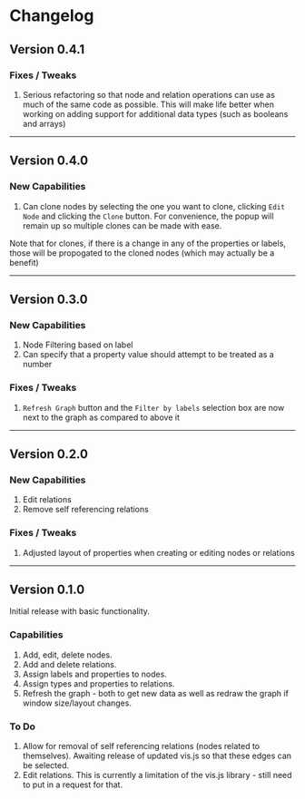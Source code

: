 Changelog
=========
## Version 0.4.1

### Fixes / Tweaks
1. Serious refactoring so that node and relation operations can use as much of the same code as possible. This will make life better when working on adding support for additional data types (such as booleans and arrays)

-----------------------------------

## Version 0.4.0

### New Capabilities
1. Can clone nodes by selecting the one you want to clone, clicking `Edit Node` and clicking the `Clone` button. For convenience, the popup will remain up so multiple clones can be made with ease.

Note that for clones, if there is a change in any of the properties or labels, those will be propogated to the cloned nodes (which may actually be a benefit)

-----------------------------------

## Version 0.3.0

### New Capabilities
1. Node Filtering based on label
1. Can specify that a property value should attempt to be treated as a number

### Fixes / Tweaks
1. `Refresh Graph` button and the `Filter by labels` selection box are now next to the graph as compared to above it

-----------------------------------

## Version 0.2.0

### New Capabilities
1. Edit relations
1. Remove self referencing relations

### Fixes / Tweaks
1. Adjusted layout of properties when creating or editing nodes or relations

-----------------------------------

## Version 0.1.0

Initial release with basic functionality.

### Capabilities
1. Add, edit, delete nodes.
1. Add and delete relations.
1. Assign labels and properties to nodes.
1. Assign types and properties to relations.
1. Refresh the graph - both to get new data as well as redraw the graph if window size/layout changes.

### To Do
1. Allow for removal of self referencing relations (nodes related to themselves). Awaiting release of updated vis.js so that these edges can be selected.
1. Edit relations. This is currently a limitation of the vis.js library - still need to put in a request for that.
